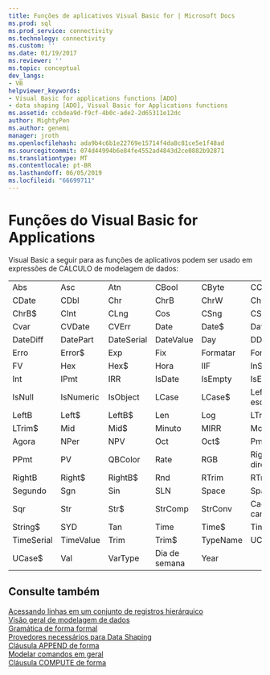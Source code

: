 ```yaml
---
title: Funções de aplicativos Visual Basic for | Microsoft Docs
ms.prod: sql
ms.prod_service: connectivity
ms.technology: connectivity
ms.custom: ''
ms.date: 01/19/2017
ms.reviewer: ''
ms.topic: conceptual
dev_langs:
- VB
helpviewer_keywords:
- Visual Basic for applications functions [ADO]
- data shaping [ADO], Visual Basic for Applications functions
ms.assetid: ccbdea9d-f9cf-4b0c-ade2-2d65311e12dc
author: MightyPen
ms.author: genemi
manager: jroth
ms.openlocfilehash: ada9b4c6b1e22769e15714f4da8c81ce5e1f48ad
ms.sourcegitcommit: 074d44994b6e84fe4552ad4843d2ce0882b92871
ms.translationtype: MT
ms.contentlocale: pt-BR
ms.lasthandoff: 06/05/2019
ms.locfileid: "66699711"
---
```

# <a name="visual-basic-for-applications-functions"></a>Funções do Visual Basic for Applications
Visual Basic a seguir para as funções de aplicativos podem ser usado em expressões de CÁLCULO de modelagem de dados:  
  
|||||||  
|-|-|-|-|-|-|  
|Abs|Asc|Atn|CBool|CByte|CCur|  
|CDate|CDbl|Chr|ChrB|ChrW|Chr$|  
|ChrB$|CInt|CLng|Cos|CSng|CStr|  
|Cvar|CVDate|CVErr|Date|Date$|DateAdd|  
|DateDiff|DatePart|DateSerial|DateValue|Day|DDB|  
|Erro|Error$|Exp|Fix|Formatar|Format$|  
|FV|Hex|Hex$|Hora|IIF|InStr|  
|Int|IPmt|IRR|IsDate|IsEmpty|IsError|  
|IsNull|IsNumeric|IsObject|LCase|LCase$|Left (à esquerda)|  
|LeftB|Left$|LeftB$|Len|Log|LTrim|  
|LTrim$|Mid|Mid$|Minuto|MIRR|Month|  
|Agora|NPer|NPV|Oct|Oct$|Pmt|  
|PPmt|PV|QBColor|Rate|RGB|Right (à direita)|  
|RightB|Right$|RightB$|Rnd|RTrim|RTrim$|  
|Segundo|Sgn|Sin|SLN|Space|Space$|  
|Sqr|Str|Str$|StrComp|StrConv|Cadeia de caracteres|  
|String$|SYD|Tan|Time|Time$|Timer|  
|TimeSerial|TimeValue|Trim|Trim$|TypeName|UCase|  
|UCase$|Val|VarType|Dia de semana|Year||  
  
## <a name="see-also"></a>Consulte também  
 [Acessando linhas em um conjunto de registros hierárquico](../../../ado/guide/data/accessing-rows-in-a-hierarchical-recordset.md)   
 [Visão geral de modelagem de dados](../../../ado/guide/data/data-shaping-overview.md)   
 [Gramática de forma formal](../../../ado/guide/data/formal-shape-grammar.md)   
 [Provedores necessários para Data Shaping](../../../ado/guide/data/required-providers-for-data-shaping.md)   
 [Cláusula APPEND de forma](../../../ado/guide/data/shape-append-clause.md)   
 [Modelar comandos em geral](../../../ado/guide/data/shape-commands-in-general.md)   
 [Cláusula COMPUTE de forma](../../../ado/guide/data/shape-compute-clause.md)

